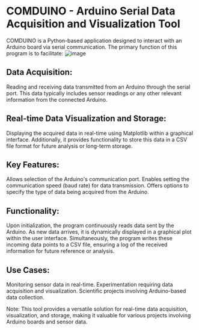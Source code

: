 # COMDUINO - Arduino Serial Data Acquisition and Visualization Tool

COMDUINO is a Python-based application designed to interact with an Arduino board via serial communication. The primary function of this program is to facilitate:
![image](https://github.com/vandeguau/ComDuino/assets/100368523/8ed40c16-a767-4e69-a614-dc8119f89043)

## Data Acquisition: 
Reading and receiving data transmitted from an Arduino through the serial port. This data typically includes sensor readings or any other relevant information from the connected Arduino.

## Real-time Data Visualization and Storage: 
Displaying the acquired data in real-time using Matplotlib within a graphical interface. Additionally, it provides functionality to store this data in a CSV file format for future analysis or long-term storage.

## Key Features:
Allows selection of the Arduino's communication port.
Enables setting the communication speed (baud rate) for data transmission.
Offers options to specify the type of data being acquired from the Arduino.

## Functionality:
Upon initialization, the program continuously reads data sent by the Arduino. As new data arrives, it is dynamically displayed in a graphical plot within the user interface. Simultaneously, the program writes these incoming data points to a CSV file, ensuring a log of the received information for future reference or analysis.

## Use Cases:

Monitoring sensor data in real-time.
Experimentation requiring data acquisition and visualization.
Scientific projects involving Arduino-based data collection.

Note: This tool provides a versatile solution for real-time data acquisition, visualization, and storage, making it valuable for various projects involving Arduino boards and sensor data.
